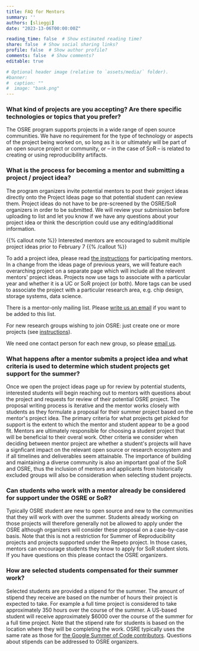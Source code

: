 ```yaml
---
title: FAQ for Mentors
summary: ''
authors: [slieggi]
date: "2023-13-06T00:00:00Z"

reading_time: false  # Show estimated reading time?
share: false  # Show social sharing links?
profile: false  # Show author profile?
comments: false  # Show comments?
editable: true

# Optional header image (relative to `assets/media/` folder).
#banner:
#  caption: ""
#  image: "bank.png"
---
```


### What kind of projects are you accepting? Are there specific technologies or topics that you prefer?

The OSRE program supports projects in a wide range of open source communities. We have no requirement for the type of technology or aspects of the project being worked on, so long as it is or ultimately will be part of an open source project or community, or – in the case of SoR – is related to creating or using reproducibility artifacts.

### What is the process for becoming a mentor and submitting a project / project idea?

The program organizers invite potential mentors to post their project ideas directly onto the Project Ideas page so that potential student can review them. Project ideas do not have to be pre-screened by the OSRE/SoR organizers in order to be submitted. We will review your submission before uploading to list and let you know if we have any questions about your project idea or think the description could use any editing/additional information. 

{{% callout note %}}
Interested mentors are encouraged to submit multiple project ideas prior to February 7
{{% /callout %}}

To add a project idea, please read [the instructions](/osredocs/formentors) for participating mentors. In a change from the ideas page of previous years, we will feature each overarching project on a separate page which will include all the relevent mentors' project ideas. Projects now use tags to associate with a particular year and whether it is a UC or SoR project (or both). More tags can be used to associate the project with a particular research area, e.g. chip design, storage systems, data science.

There is a mentor-only mailing list. Please [write us an email](mailto:ospo-info-group@ucsc.edu) if you want to be added to this list.

For new research groups wishing to join OSRE: just create one or more projects (see [instructions](/osredocs/formentors)). 

We need one contact person for each new group, so please [email us](mailto:ospo-info-group@ucsc.edu).

### What happens after a mentor submits a project idea and what criteria is used to determine which student projects get support for the summer?

Once we open the project ideas page up for review by potential students, interested students will begin reaching out to mentors with questions about the project and requests for review of their potential OSRE project. The proposal writing process is iterative and the mentor works closely with students as they formulate a proposal for their summer project based on the mentor's project idea. 
The primary criteria for what projects get picked for support is the extent to which the mentor and student appear to be a good fit. Mentors are ultimately responsible for choosing a student project that will be beneficial to their overal work. Other criteria we consider when deciding between mentor project are whether a student's projects will have a signficant impact on the relevant open source or research ecosystem and if all timelines and deliverables seem attainable. The importance of building and maintaining a diverse community is also an important goal of the SoR and OSRE, thus the inclusion of mentors and applicants from historically excluded groups will also be consideration when selecting student projects.

### Can students who work with a mentor already be considered for support under the OSRE or SoR?
Typically OSRE student are new to open source and new to the communities that they will work with over the summer. Students already working on those projects will therefore generally not be allowed to apply under the OSRE although organizers will consider these proposal on a case-by-case basis. 
Note that this is not a restriction for Summer of Reproducibility projects and projects supported under the Repeto project. In those cases, mentors can encourage students they know to apply for SoR student slots. If you have questions on this please contact the OSRE organizers. 

### How are selected students compensated for their summer work?

Selected students are provided a stipend for the summer. The amount of stipend they receive are based on the number of hours their project is expected to take. For example a full time project is considered to take approximately 350 hours over the course of the summer. A US-based student will receive approximately $6000 over the course of the summer for a full time project. Note that the stipend rate for students is based on the location where they will be completing the work. OSRE typically uses the same rate as those for [the Google Summer of Code contributors](https://developers.google.com/open-source/gsoc/help/student-stipends). Questions about stipends can be addressed to OSRE organizers.